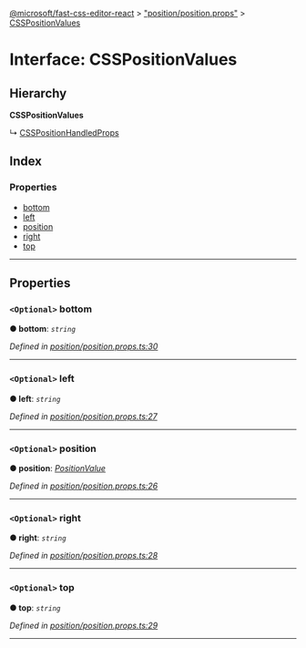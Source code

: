 [@microsoft/fast-css-editor-react](../README.md) > ["position/position.props"](../modules/_position_position_props_.md) > [CSSPositionValues](../interfaces/_position_position_props_.csspositionvalues.md)

# Interface: CSSPositionValues

## Hierarchy

**CSSPositionValues**

↳  [CSSPositionHandledProps](_position_position_props_.csspositionhandledprops.md)

## Index

### Properties

* [bottom](_position_position_props_.csspositionvalues.md#bottom)
* [left](_position_position_props_.csspositionvalues.md#left)
* [position](_position_position_props_.csspositionvalues.md#position)
* [right](_position_position_props_.csspositionvalues.md#right)
* [top](_position_position_props_.csspositionvalues.md#top)

---

## Properties

<a id="bottom"></a>

### `<Optional>` bottom

**● bottom**: *`string`*

*Defined in [position/position.props.ts:30](https://github.com/Microsoft/fast-dna/blob/164dd3ca/packages/fast-css-editor-react/src/position/position.props.ts#L30)*

___
<a id="left"></a>

### `<Optional>` left

**● left**: *`string`*

*Defined in [position/position.props.ts:27](https://github.com/Microsoft/fast-dna/blob/164dd3ca/packages/fast-css-editor-react/src/position/position.props.ts#L27)*

___
<a id="position"></a>

### `<Optional>` position

**● position**: *[PositionValue](../enums/_position_position_props_.positionvalue.md)*

*Defined in [position/position.props.ts:26](https://github.com/Microsoft/fast-dna/blob/164dd3ca/packages/fast-css-editor-react/src/position/position.props.ts#L26)*

___
<a id="right"></a>

### `<Optional>` right

**● right**: *`string`*

*Defined in [position/position.props.ts:28](https://github.com/Microsoft/fast-dna/blob/164dd3ca/packages/fast-css-editor-react/src/position/position.props.ts#L28)*

___
<a id="top"></a>

### `<Optional>` top

**● top**: *`string`*

*Defined in [position/position.props.ts:29](https://github.com/Microsoft/fast-dna/blob/164dd3ca/packages/fast-css-editor-react/src/position/position.props.ts#L29)*

___


